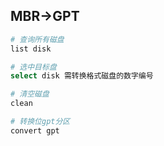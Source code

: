 <!--
 * @Description: 
 * @Version: 
 * @Autor: DaLao
 * @Email: dalao_li@163.com
 * @QQ: 1061299112
 * @Date: 2021-01-25 19:58:42
 * @LastEditors: DaLao
 * @LastEditTime: 2022-03-18 22:44:22
-->

## MBR->GPT


```sh
# 查询所有磁盘
list disk

# 选中目标盘
select disk 需转换格式磁盘的数字编号

# 清空磁盘
clean

# 转换位gpt分区
convert gpt
```
